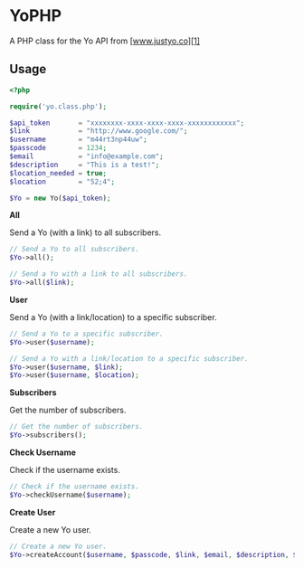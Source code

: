 YoPHP
=====

A PHP class for the Yo API from [www.justyo.co][1]

Usage
-----

```php
<?php

require('yo.class.php');

$api_token       = "xxxxxxxx-xxxx-xxxx-xxxx-xxxxxxxxxxxx";
$link            = "http://www.google.com/";
$username        = "m44rt3np44uw";
$passcode        = 1234;
$email           = "info@example.com";
$description     = "This is a test!";
$location_needed = true;
$location        = "52;4";

$Yo = new Yo($api_token);
```


__All__

Send a Yo (with a link) to all subscribers.

```php
// Send a Yo to all subscribers.
$Yo->all();

// Send a Yo with a link to all subscribers.
$Yo->all($link);
```


__User__

Send a Yo (with a link/location) to a specific subscriber.

```php
// Send a Yo to a specific subscriber.
$Yo->user($username);

// Send a Yo with a link/location to a specific subscriber.
$Yo->user($username, $link);
$Yo->user($username, $location);
```


__Subscribers__

Get the number of subscribers.

```php
// Get the number of subscribers.
$Yo->subscribers();
```


__Check Username__

Check if the username exists.

```php
// Check if the username exists.
$Yo->checkUsername($username);
```


__Create User__

Create a new Yo user.

```php
// Create a new Yo user.
$Yo->createAccount($username, $passcode, $link, $email, $description, $location_needed);
```

[1]: http://www.justyo.co/